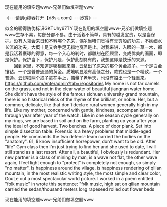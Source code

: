 现在能用的填空题www-兄弟们做填空题www

《---请到g榄器打开【d8s⒏com】---欣赏》--

似金的骄得防伪标识GKTUhy67TY
现在能用的填空题www-兄弟们做填空题www生存不易，每部分都不易。由于活着不简单，具有的越发宝贵，以是当保护。没有人领会来日和不料哪个先来，偶尔当咱们觉得有无穷般的功夫，不妨细水长流的功夫，大概十足又会手足无措地戛但是止。对我来讲，入眼的一草一木，都是我活着寰球的得意，每一个入心的刹时，都雕刻在回顾里，变成优美的画面，即是保护。保护当下，保护凡是，保护此刻具有的，我想这即是快乐的来源。
　　回到家里，不知道是哪根筋来潮，云拿出了原来的那个黄金戒子。一个是白金镶钻，一个是普普通通的黄金。质地明显地有高低之分，款式也是一个精致，一个普通。云却把两个戒子拿在手上，掂量了老半天，也没有掂出一个轻重来。
https://github.com/enteradmin?tab=repositories
My home is not far camels on the grass, and not in the clear water of beautiful jiangnan water home.
She didn't have the style of the famous sichuan university grand mountain, there is no historical relics of the rhyme of the brilliant, or noble.
Her, but a common, delicate, like that don't declare rural women generally high in my life.
Like my mother, concerned with gentle, kindness, accompanied me through year after year of the watch.
Like in one season cycle generally on my rings, we are based in soil and on the farm, planting up year after year the ideal of good harvest.
Two benches.
A piece of door plank.
Set into simple dissection table.
Forensic is a heavy problems that middle-aged people.
He commands the two defense team carried the bodies on the "anatomy".
61, li know insufficient horsepower, don't want to be old.
After "life"
Gym class then I'm just trying to find her and she used to date, I will still stand as a last resort.
After all, a beautiful, I obviously is redundant.
Her new partner is a class of mining by man, is a wave not flat, the other wave again, I feel light enough to "protect" is completely not enough, so simply "no matter".
Is happiness around the village, is happiness rendering of qilian mountain, in the most realistic writing style, the most simple and clear color, GouLe out a most spectacular world picture.
I worked in a poem entitled "folk music" in wrote this sentence: "folk music, high sat on qilian mountain carried the sedan/thousand meters long rapeseed rolled out flower beds




现在能用的填空题www-兄弟们做填空题www
